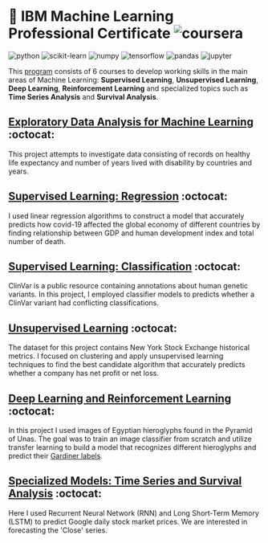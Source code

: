 # 🚀 IBM Machine Learning Professional Certificate ![coursera](https://img.shields.io/badge/-Coursera-0056D2?style=flat-square&logo=Coursera&logoColor=white)

![python](https://img.shields.io/badge/-Python-3776AB?style=flat-square&logo=python&logoColor=white)
![scikit-learn](https://img.shields.io/badge/-scikit%20learn-F7931E?style=flat-square&logo=scikit-learn&logoColor=white)
![numpy](https://img.shields.io/badge/-NumPy-013243?style=flat-square&logo=NumPy&logoColor=white)
![tensorflow](https://img.shields.io/badge/-Tensorflow-FF6F00?style=flat-square&logo=Tensorflow&logoColor=white)
![pandas](https://img.shields.io/badge/-Pandas-150458?style=flat-square&logo=Pandas&logoColor=white)
![jupyter](https://img.shields.io/badge/-Jupyter-F37626?style=flat-square&logo=Jupyter&logoColor=white)

This [program](https://www.coursera.org/professional-certificates/ibm-machine-learning) consists of 6 courses to develop working skills in the main areas of Machine Learning: **Supervised Learning**, **Unsupervised Learning**, **Deep Learning**, **Reinforcement Learning** and specialized topics such as **Time Series Analysis** and **Survival Analysis**.


## [Exploratory Data Analysis for Machine Learning](https://github.com/XandraV/ibm-machine-learning-certificate-projects/tree/master/exploratory-data-analysis) :octocat:

This project attempts to investigate data consisting of records on healthy life expectancy and number of years lived with disability by countries and years.

## [Supervised Learning: Regression](https://github.com/XandraV/ibm-machine-learning-certificate-projects/tree/master/supervised-learning-regression) :octocat:

I used linear regression algorithms to construct a model that accurately predicts how covid-19 affected the global economy of different countries by finding relationship between GDP and human development index and total number of death.


## [Supervised Learning: Classification](https://github.com/XandraV/ibm-machine-learning-certificate-projects/tree/master/supervised-learning-classification) :octocat:

ClinVar is a public resource containing annotations about human genetic variants. In this project, I employed classifier models to predicts whether a ClinVar variant had conflicting classifications.

## [Unsupervised Learning](https://github.com/XandraV/ibm-machine-learning-certificate-projects/tree/master/unsupervised-learning-clustering) :octocat:

The dataset for this project contains New York Stock Exchange historical metrics. I focused on clustering and apply unsupervised learning techniques to find the best candidate algorithm that accurately predicts whether a company has net profit or net loss.

## [Deep Learning and Reinforcement Learning](https://github.com/XandraV/ibm-machine-learning-certificate-projects/tree/master/deep-learning-image-recognition) :octocat:

In this project I used images of Egyptian hieroglyphs found in the Pyramid of Unas. The goal was to train an image classifier from scratch and utilize transfer learning to build a model that recognizes different hieroglyphs and predict their [Gardiner labels](https://en.wikipedia.org/wiki/Gardiner%27s_sign_list).

## [Specialized Models: Time Series and Survival Analysis](https://github.com/XandraV/ibm-machine-learning-certificate-projects/tree/master/time-series-and-survival-analysis) :octocat:


Here I used Recurrent Neural Network (RNN) and Long Short-Term Memory (LSTM) to predict Google daily stock market prices. We are interested in forecasting the 'Close' series.
